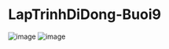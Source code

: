 # LapTrinhDiDong-Buoi9
![image](https://user-images.githubusercontent.com/81177274/199883122-b6004f81-c06c-4f51-83bc-4d0a6d5d6672.png)
![image](https://user-images.githubusercontent.com/81177274/199883147-2b40b9f2-3941-449e-aefa-1d25a3be8c9e.png)
